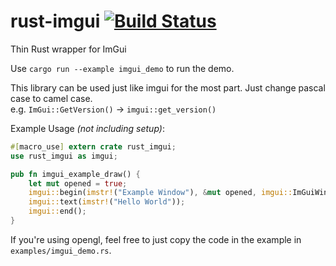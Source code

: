 # rust-imgui [![Build Status](https://travis-ci.org/ExPixel/rust-imgui.svg?branch=master)](https://travis-ci.org/ExPixel/rust-imgui)

Thin Rust wrapper for ImGui

Use `cargo run --example imgui_demo` to run the demo.  

This library can be used just like imgui for the most part. Just change pascal case to camel case.  
e.g. `ImGui::GetVersion()` -> `imgui::get_version()`

Example Usage _(not including setup)_:  
```rust
#[macro_use] extern crate rust_imgui;
use rust_imgui as imgui;

pub fn imgui_example_draw() {
	let mut opened = true;
	imgui::begin(imstr!("Example Window"), &mut opened, imgui::ImGuiWindowFlags_None);
	imgui::text(imstr!("Hello World"));
	imgui::end();
}
```

If you're using opengl, feel free to just copy the code in the example in `examples/imgui_demo.rs`. 